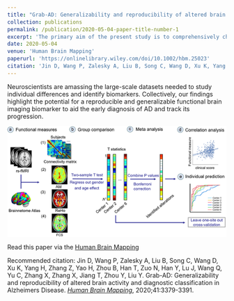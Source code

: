 ```yaml
---
title: "Grab-AD: Generalizability and reproducibility of altered brain activity and diagnostic classification in Alzheimers Disease"
collection: publications
permalink: /publication/2020-05-04-paper-title-number-1
excerpt: 'The primary aim of the present study is to comprehensively characterize AD-associated functional brain alterations using one of the worlds largest resting-state functional MRI biobank for the disorder.'
date: 2020-05-04
venue: 'Human Brain Mapping'
paperurl: 'https://onlinelibrary.wiley.com/doi/10.1002/hbm.25023'
citation: 'Jin D, Wang P, Zalesky A, Liu B, Song C, Wang D, Xu K, Yang H, Zhang Z, Yao H, Zhou B, Han T, Zuo N, Han Y, Lu J, Wang Q, Yu C, Zhang X, Zhang X, Jiang T, Zhou Y, Liu Y. Grab-AD: Generalizability and reproducibility of altered brain activity and diagnostic classification in Alzheimers Disease. Human Brain Mapping, 2020;41:3379-3391.'
---
```

Neuroscientists are amassing the large-scale datasets needed to study individual differences and identify biomarkers. Collectively, our findings highlight the potential for a reproducible and generalizable functional brain imaging biomarker to aid the early diagnosis of AD and track its progression.

<img src='/images/DanJin_HBM_Fig1.png' align="middle"><br/>

Read this paper via the [Human Brain Mapping](https://onlinelibrary.wiley.com/doi/10.1002/hbm.25023)

Recommended citation: Jin D, Wang P, Zalesky A, Liu B, Song C, Wang D, Xu K, Yang H, Zhang Z, Yao H, Zhou B, Han T, Zuo N, Han Y, Lu J, Wang Q, Yu C, Zhang X, Zhang X, Jiang T, Zhou Y, Liu Y. Grab-AD: Generalizability and reproducibility of altered brain activity and diagnostic classification in Alzheimers Disease. [<i>Human Brain Mapping</i>](https://onlinelibrary.wiley.com/journal/10970193), 2020;41:3379-3391.
